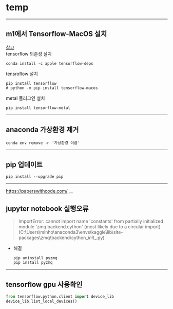 # temp
___
## m1에서 Tensorflow-MacOS 설치  
[참고](https://gmnam.tistory.com/271)  
tensorflow 의존성 설치
```
conda install -c apple tensorflow-deps
```
tensroflow 설치
```
pip install tensorflow
# python -m pip install tensorflow-macos
```
metal 플러그인 설치
```
pip install tensorflow-metal
```

___
## anaconda 가상환경 제거
```
conda env remove -n '가상환경 이름'
```
___
## pip 업데이트
```
pip install --upgrade pip
```


___
https://paperswithcode.com/ 
__
## jupyter notebook 실행오류
> ImportError: cannot import name 'constants' from partially initialized module 'zmq.backend.cython' (most likely due to a circular import) (C:\Users\minho\anaconda3\envs\kaggle\lib\site-packages\zmq\backend\cython\__init__.py)
- 해결
  ```
  pip uninstall pyzmq
  pip install pyzmq
  ```
___
## tensorflow gpu 사용확인
```python
from tensorflow.python.client import device_lib
device_lib.list_local_devices()
```
